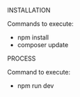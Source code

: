 INSTALLATION

Commands to execute:
- npm install
- composer update


PROCESS

Command to execute:
- npm run dev
